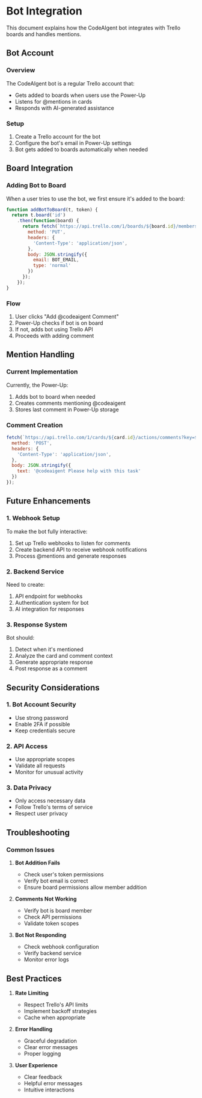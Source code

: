 # Bot Integration

This document explains how the CodeAIgent bot integrates with Trello boards and handles mentions.

## Bot Account

### Overview
The CodeAIgent bot is a regular Trello account that:
- Gets added to boards when users use the Power-Up
- Listens for @mentions in cards
- Responds with AI-generated assistance

### Setup
1. Create a Trello account for the bot
2. Configure the bot's email in Power-Up settings
3. Bot gets added to boards automatically when needed

## Board Integration

### Adding Bot to Board
When a user tries to use the bot, we first ensure it's added to the board:

```javascript
function addBotToBoard(t, token) {
  return t.board('id')
    .then(function(board) {
      return fetch(`https://api.trello.com/1/boards/${board.id}/members?key=${POWERUP_API_KEY}&token=${token}`, {
        method: 'PUT',
        headers: {
          'Content-Type': 'application/json',
        },
        body: JSON.stringify({
          email: BOT_EMAIL,
          type: 'normal'
        })
      });
    });
}
```

### Flow
1. User clicks "Add @codeaigent Comment"
2. Power-Up checks if bot is on board
3. If not, adds bot using Trello API
4. Proceeds with adding comment

## Mention Handling

### Current Implementation
Currently, the Power-Up:
1. Adds bot to board when needed
2. Creates comments mentioning @codeaigent
3. Stores last comment in Power-Up storage

### Comment Creation
```javascript
fetch(`https://api.trello.com/1/cards/${card.id}/actions/comments?key=${POWERUP_API_KEY}&token=${authToken}`, {
  method: 'POST',
  headers: {
    'Content-Type': 'application/json',
  },
  body: JSON.stringify({
    text: '@codeaigent Please help with this task'
  })
});
```

## Future Enhancements

### 1. Webhook Setup
To make the bot fully interactive:
1. Set up Trello webhooks to listen for comments
2. Create backend API to receive webhook notifications
3. Process @mentions and generate responses

### 2. Backend Service
Need to create:
1. API endpoint for webhooks
2. Authentication system for bot
3. AI integration for responses

### 3. Response System
Bot should:
1. Detect when it's mentioned
2. Analyze the card and comment context
3. Generate appropriate response
4. Post response as a comment

## Security Considerations

### 1. Bot Account Security
- Use strong password
- Enable 2FA if possible
- Keep credentials secure

### 2. API Access
- Use appropriate scopes
- Validate all requests
- Monitor for unusual activity

### 3. Data Privacy
- Only access necessary data
- Follow Trello's terms of service
- Respect user privacy

## Troubleshooting

### Common Issues

1. **Bot Addition Fails**
   - Check user's token permissions
   - Verify bot email is correct
   - Ensure board permissions allow member addition

2. **Comments Not Working**
   - Verify bot is board member
   - Check API permissions
   - Validate token scopes

3. **Bot Not Responding**
   - Check webhook configuration
   - Verify backend service
   - Monitor error logs

## Best Practices

1. **Rate Limiting**
   - Respect Trello's API limits
   - Implement backoff strategies
   - Cache when appropriate

2. **Error Handling**
   - Graceful degradation
   - Clear error messages
   - Proper logging

3. **User Experience**
   - Clear feedback
   - Helpful error messages
   - Intuitive interactions 